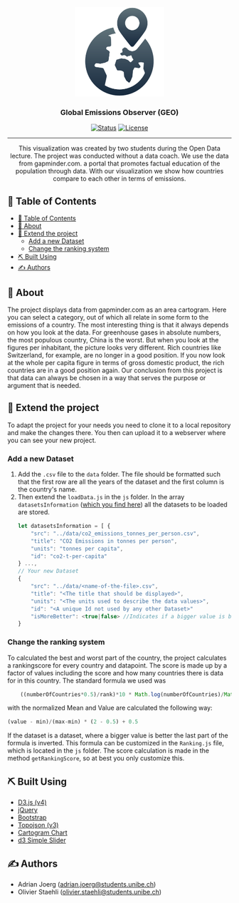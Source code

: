 <p align="center">
  <a href="" rel="noopener">
 <img width=200px height=200px src="./assets/logo.png" alt="Project logo"></a>
</p>

<h3 align="center">Global Emissions Observer (GEO)</h3>

<div align="center">

[![Status](https://img.shields.io/badge/status-active-success.svg)]()
[![License](https://img.shields.io/badge/license-MIT-blue.svg)](/LICENSE)

</div>

---

<p align="center"> This visualization was created by two students during the Open Data lecture. The project was conducted without a data coach. We use the data from gapminder.com.  a portal that promotes factual education of the population through data. With our visualization we show how countries compare to each other in terms of emissions. 
    <br> 
</p>

## 📝 Table of Contents

- [📝 Table of Contents](#-table-of-contents)
- [🧐 About <a name = "about"></a>](#-about)
- [🏁 Extend the project <a name = "getting_started"></a>](#-extend-the-project)
  - [Add a new Dataset <a name = "new_data_set"></a>](#add-a-new-dataset)
  - [Change the ranking system](#change-the-ranking-system)
- [⛏️ Built Using <a name = "built_using"></a>](#️-built-using)
- [✍️ Authors <a name = "authors"></a>](#️-authors)

## 🧐 About <a name = "about"></a>
The project displays data from gapminder.com as an area cartogram. Here you can select a category, out of which all relate in some form to the emissions of a country.
 The most interesting thing is that it always depends on how you look at the data. For greenhouse gases in absolute numbers, the most populous country, China is the worst. But when you look at the figures per inhabitant, the picture looks very different. Rich countries like Switzerland, for example, are no longer in a good position. If you now look at the whole per capita figure in terms of gross domestic product, the rich countries are in a good position again. Our conclusion from this project is that data can always be chosen in a way that serves the purpose or argument that is needed. 

## 🏁 Extend the project <a name = "getting_started"></a>

To adapt the project for your needs you need to clone it to a local repository and make the changes there. You then can upload it to a webserver where you can see your new project. 

### Add a new Dataset <a name = "new_data_set"></a>

1. Add the `.csv` file to the `data` folder. The file should be formatted such that the first row are all the years of the dataset and the first column is the country's name.
1. Then extend the `loadData.js` in the `js` folder.
In the array `datasetsInformation` (<a href="https://github.com/olistaehli/openData/blob/6deac49093d329a35ec5b2aedbe060d4f1cba09c/js/loadData.js#L11-L225">which you find here</a>) all the datasets to be loaded are stored.
    ```js
    let datasetsInformation = [ {
        "src": "../data/co2_emissions_tonnes_per_person.csv",
        "title": "CO2 Emissions in tonnes per person",
        "units": "tonnes per capita",
        "id": "co2-t-per-capita"
    } ..., 
    // Your new Dataset
    {
        "src": "../data/<name-of-the-file>.csv",
        "title": "<The title that should be displayed>",
        "units": "<The units used to describe the data values>",
        "id": "<A unique Id not used by any other Dataset>"
        "isMoreBetter": <true|false> //Indicates if a bigger value is better than a smaller. Defaults to false.
    }
    ```


### Change the ranking system
To calculated the best and worst part of the country, the project calculates a rankingscore for every country and datapoint. The score is made up by a factor of values including the score and how many countries there is data for in this country. The standard formula we used was 
```js
    ((numberOfCountries*0.5)/rank)*10 * Math.log(numberOfCountries)/Math.log(50) * normalizedMean / normalizedValue;
  ```
with the normalized Mean and Value are calculated the following way:
 ```js
 (value - min)/(max-min) * (2 - 0.5) + 0.5
 ```
 If the dataset is a dataset, where a bigger value is better the last part of the formula is inverted.
 This formula can be customized in the `Ranking.js` file, which is located in the `js` folder. The score calculation is made in the method `getRankingScore`, so at best you only customize this. 

## ⛏️ Built Using <a name = "built_using"></a>

- <a href="https://d3js.org/" >D3.js (v4) </a>
- <a href="https://jquery.com/" >jQuery </a>
- <a href="https://getbootstrap.com" >Bootstrap </a>
- <a href="https://unpkg.com/topojson@3" >Topojson (v3) </a> 
- <a href="https://github.com/vasturiano/cartogram-chart"> Cartogram Chart</a>
- <a href="https://unpkg.com/d3-simple-slider"> d3 Simple Slider </a>

## ✍️ Authors <a name = "authors"></a>

-  Adrian Joerg (<a style="color: black;"
                href="mailto:adrian.joerg@students.unibe.ch">adrian.joerg@students.unibe.ch</a>) 
- Olivier Staehli (<a
                style="color: black;"
                href="mailto:adrian.joerg@students.unibe.ch">olivier.staehli@students.unibe.ch</a>)
